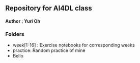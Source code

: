 ## Repository for AI4DL class
#### Author : Yuri Oh
### Folders  
* week[1-16] : Exercise notebooks for corresponding weeks
* practice: Random practice of mine
* Bello
